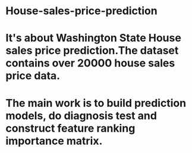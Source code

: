 # House-sales-price-prediction
# It's about Washington State House sales price prediction.The dataset contains over 20000 house sales price data. 
# The main work is to build prediction models, do diagnosis test and construct feature ranking importance matrix.

